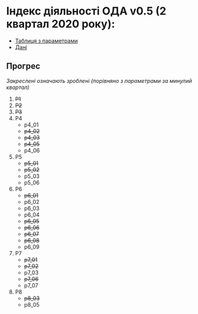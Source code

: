 # Індекс діяльності ОДА v0.5 (2 квартал 2020 року): 

* [Таблиця з параметрами](https://docs.google.com/spreadsheets/d/1ceBKHWzE51ogxC5EFibUah67H05VMdyqYlmkYtJtAa0/edit?usp=sharing)
* [Дані](https://drive.google.com/drive/folders/139xreTx0BqZTgCuHNOB6lPPRPbiHQ5Eu?usp=sharing)


## Прогрес
*Закреслені означають зроблені (порівняно з параметрами за минулий квартал)*
1. ~~P1~~
2. ~~P2~~
3. ~~P3~~
4. P4
    * p4_01
    * ~~p4_02~~
    * ~~p4_03~~
    * ~~p4_05~~
    * p4_06
5. P5
    * ~~p5_01~~
    * ~~p5_02~~
    * p5_03
    * p5_06
6. P6
    * ~~p6_01~~
    * p6_02
    * p6_03
    * p6_04
    * ~~p6_05~~
    * ~~p6_06~~
    * ~~p6_07~~
    * ~~p6_08~~
    * p6_09
7. P7
    * ~~p7_01~~
    * ~~p7_02~~
    * p7_03
    * ~~p7_06~~
    * p7_07
8. P8
    * ~~p8_03~~
    * p8_05

